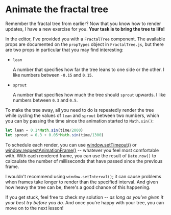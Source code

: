 # Animate the fractal tree

Remember the fractal tree from earlier? Now that you know how to render updates, I have a new exercise for you. **Your task is to bring the tree to life!**

In the editor, I've provided you with a `FractalTree` component. The available props are documented on the `propTypes` object in `FractalTree.js`, but there are two props in particular that you may find interesting:

-   `lean`

    A number that specifies how far the tree leans to one side or the other. I like numbers between `-0.15` and `0.15`.
  
-   `sprout`

    A number that specifies how much the tree should `sprout` upwards. I like numbers between `0.3` and `0.5`.

To make the tree sway, all you need to do is repeatedly render the tree while cycling the values of `lean` and `sprout` between two numbers, which you can by passing the time since the animation started to `Math.sin()`:

```js
let lean = 0.1*Math.sin(time/2000)
let sprout = 0.3 + 0.05*Math.sin(time/1300)
```

To schedule each render, you can use [window.setTimeout()](https://developer.mozilla.org/en-US/docs/Web/API/WindowOrWorkerGlobalScope/setTimeout) or [window.requestAnimationFrame()](https://developer.mozilla.org/en-US/docs/Web/API/window/requestAnimationFrame) -- whatever you feel most comfortable with. With each rendered frame, you can use the result of `Date.now()` to calcaulate the number of milliseconds that have passed since the previous frame.

I wouldn't recommend using `window.setInterval()`; it can cause problems when frames take longer to render than the specified interval. And given how heavy the tree can be, there's a good chance of this happening.

If you get stuck, feel free to check my solution -- *as long as you've given it your best try before you do.* And once you're happy with your tree, you can move on to the next lesson!
